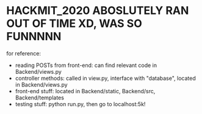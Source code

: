 # HACKMIT_2020 ABOSLUTELY RAN OUT OF TIME XD, WAS SO FUNNNNN

for reference:
- reading POSTs from front-end: can find relevant code in Backend/views.py
- controller methods: called in view.py, interface with "database", located in Backend/views.py
- front-end stuff: located in Backend/static, Backend/src, Backend/templates
- testing stuff: python run.py, then go to localhost:5k!



